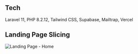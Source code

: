 ## Tech
Laravel 11, PHP 8.2.12, Tailwind CSS, Supabase, Mailtrap, Vercel

## Landing Page Slicing
![Landing Page - Home](https://github.com/user-attachments/assets/981d850a-59f6-4356-aec8-a1022a0ff6cf)
